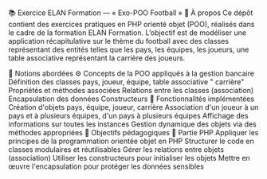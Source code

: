 📚 Exercice ELAN Formation — « Exo-POO Football »
📝 À propos
Ce dépôt contient des exercices pratiques en PHP orienté objet (POO), réalisés dans le cadre de la formation ELAN Formation.
L’objectif est de modéliser une application récapitulative sur le thème du football avec des classes représentant des entités telles que les pays, les équipes, les joueurs, une table associative représentant la carrière des joueurs.

🧠 Notions abordées
⚙️ Concepts de la POO appliqués à la gestion bancaire
Définition des classes pays, joueur, équipe, table associative " carrière" 
Propriétés et méthodes associées
Relations entre les classes (association)
Encapsulation des données
Constructeurs
🧾 Fonctionnalités implémentées
Création d'objets pays, équipe, joueur, carrière
Association d'un joueur à un pays et à plusieurs équipes, d'un pays à plusieurs équipes
Affichage des informations sur toutes les instances
Gestion dynamique des objets via des méthodes appropriées
🎯 Objectifs pédagogiques
🧩 Partie PHP
Appliquer les principes de la programmation orientée objet en PHP
Structurer le code en classes modulaires et réutilisables
Gérer les relations entre objets (association)
Utiliser les constructeurs pour initialiser les objets
Mettre en œuvre l'encapsulation pour protéger les données sensibles
